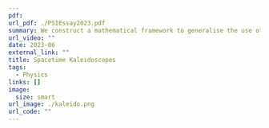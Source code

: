 ```yaml
---
pdf: 
url_pdf: ./PSIEssay2023.pdf
summary: We construct a mathematical framework to generalise the use of reflection groups in classifying discrete symmetries of Lorentzian spaces, inspired by both the immense mathematical applicability of familiar Coxeter theory and potential applications to discrete models of spacetimes. With this goal, we present a generalisation of the notion of crystallographic symmetry, and argue its necessity. Utilising this generalisation, we show how properties of reflection groups and mirror hyper- planes in Euclidean space turn out to be vastly different from Lorentzian spaces.
url_video: ""
date: 2023-06
external_link: ""
title: Spacetime Kaleidoscopes
tags:
  - Physics
links: []
image: 
  size: smart
url_image: ./kaleido.png
url_code: ""
---
```



